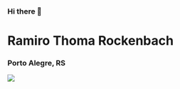 ### Hi there 👋

<h1>Ramiro Thoma Rockenbach</h1>
<h3>Porto Alegre, RS</h3>
<img position:relative left: 100px; src="https://media2.giphy.com/media/NQz4V9m3gXsx3QpDWM/giphy.gif?cid=6c09b952qyxa0rt9dr5a9ex2pntdxa3ciz9556r9wbkxct9o&ep=v1_gifs_search&rid=giphy.gif&ct=g">

<!--
**ramirotr/ramirotr** is a ✨ _special_ ✨ repository because its `README.md` (this file) appears on your GitHub profile.

Here are some ideas to get you started:

- 🔭 I’m currently working on ...
- 🌱 I’m currently learning ...
- 👯 I’m looking to collaborate on ...
- 🤔 I’m looking for help with ...
- 💬 Ask me about ...
- 📫 How to reach me: ...
- 😄 Pronouns: ...
- ⚡ Fun fact: ...
-->
